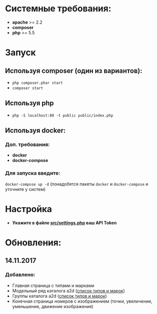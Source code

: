 # Системные требования: 

- **apache** >= 2.2
- **composer**
- **php** >= 5.5


# Запуск

## Используя composer (один из вариантов): 
- ```php composer.phar start```
- ```composer start```

## Используя php
- ```php -S localhost:80 -t public public/index.php```

## Используя docker:

### Доп. требования:

- **docker**
- **docker-compose**

### Для запуска введите:

```docker-compose up -d``` (понадобятся пакеты ```docker``` и ```docker-compose``` и уточните у систем)


# Настройка

- **Укажите в файле [src/settings.php](https://github.com/AutoDealerRu/acat-online-example/blob/master/src/settings.php#L11) ваш API Token**


# Обновления:

## 14.11.2017
### Добавлено:
- Главная страница с типами и марками
- Модельный ряд каталога a2d ([список типов и марок](https://github.com/AutoDealerRu/catalog-api-documentation/blob/master/a2d/README.md))
- Группы каталога a2d ([список типов и марок](https://github.com/AutoDealerRu/catalog-api-documentation/blob/master/a2d/README.md))
- Конечная страница номеров с изображением (точки, увеличение, уменьшение, движение изображения)